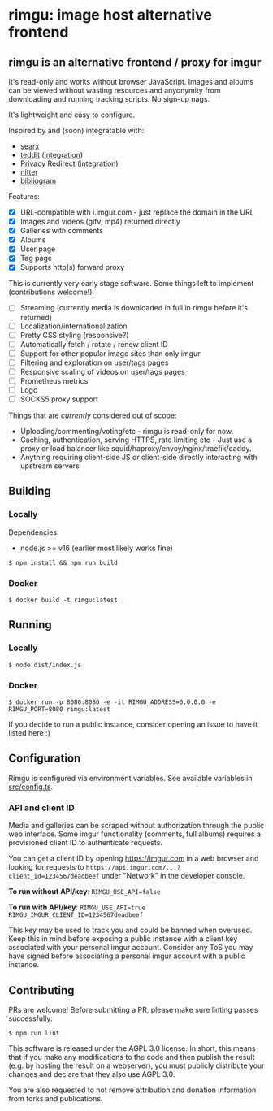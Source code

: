 # rimgu: image host alternative frontend

## rimgu is an alternative frontend / proxy for imgur

It's read-only and works without browser JavaScript. Images and albums can be viewed without wasting resources and anyonymity from downloading and running tracking scripts. No sign-up nags.

It's lightweight and easy to configure.

Inspired by and (soon) integratable with:

* [searx](https://github.com/searx/searx)
* [teddit](https://codeberg.org/teddit/teddit) ([integration](https://codeberg.org/teddit/teddit/pulls/249))
* [Privacy Redirect](https://github.com/SimonBrazell/privacy-redirect) ([integration](https://github.com/SimonBrazell/privacy-redirect/pull/303))
* [nitter](https://github.com/zedeus/nitter)
* [bibliogram](https://sr.ht/~cadence/bibliogram/)


Features:

- [x] URL-compatible with i.imgur.com - just replace the domain in the URL
- [x] Images and videos (gifv, mp4) returned directly
- [x] Galleries with comments
- [x] Albums
- [x] User page
- [x] Tag page
- [x] Supports http(s) forward proxy

This is currently very early stage software. Some things left to implement (contributions welcome!):

- [ ] Streaming (currently media is downloaded in full in rimgu before it's returned)
- [ ] Localization/internationalization
- [ ] Pretty CSS styling (responsive?)
- [ ] Automatically fetch / rotate / renew client ID
- [ ] Support for other popular image sites than only imgur
- [ ] Filtering and exploration on user/tags pages
- [ ] Responsive scaling of videos on user/tags pages
- [ ] Prometheus metrics
- [ ] Logo
- [ ] SOCKS5 proxy support

Things that are *currently* considered out of scope:

* Uploading/commenting/voting/etc - rimgu is read-only for now.
* Caching, authentication, serving HTTPS, rate limiting etc - Just use a proxy or load balancer like squid/haproxy/envoy/nginx/traefik/caddy.
* Anything requiring client-side JS or client-side directly interacting with upstream servers

## Building

### Locally

Dependencies:

* node.js >= v16 (earlier most likely works fine)

```
$ npm install && npm run build
```

### Docker
```
$ docker build -t rimgu:latest .
```

## Running

### Locally

```
$ node dist/index.js
```

### Docker
```
$ docker run -p 8080:8080 -e -it RIMGU_ADDRESS=0.0.0.0 -e RIMGU_PORT=8080 rimgu:latest
```

If you decide to run a public instance, consider opening an issue to have it listed here :)

## Configuration

Rimgu is configured via environment variables. See available variables in [src/config.ts](./src/config.ts).

### API and client ID

Media and galleries can be scraped without authorization through the public web interface.
Some imgur functionality (comments, full albums) requires a provisioned client ID to authenticate requests.

You can get a client ID by opening https://imgur.com in a web browser and looking for requests to `https://api.imgur.com/...?client_id=1234567deadbeef` under "Network" in the developer console.

__To run without API/key__: `RIMGU_USE_API=false`

__To run with API/key__: `RIMGU_USE_API=true RIMGU_IMGUR_CLIENT_ID=1234567deadbeef`

This key may be used to track you and could be banned when overused. Keep this in mind before exposing a public instance with a client key associated with your personal imgur account. Consider any ToS you may have signed before associating a personal imgur account with a public instance.


## Contributing

PRs are welcome! Before submitting a PR, please make sure linting passes successfully:

```
$ npm run lint
```

This software is released under the AGPL 3.0 license. In short, this means that if you make any modifications to the code and then publish the result (e.g. by hosting the result on a webserver), you must publicly distribute your changes and declare that they also use AGPL 3.0.

You are also requested to not remove attribution and donation information from forks and publications.
